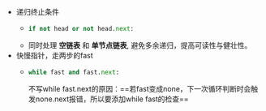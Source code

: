 - 递归终止条件
	- ```python
	  if not head or not head.next:
	  ```
  - 同时处理 **空链表** 和 **单节点链表**, 避免多余递归，提高可读性与健壮性。
- 快慢指针，走两步的fast
	- ```python
	  while fast and fast.next:
	  ```
	  不写while fast.next的原因：==若fast变成none，下一次循环判断时会触发none.next报错，所以要添加while fast的检查==

